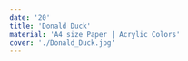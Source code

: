 ```yaml
---
date: '20'
title: 'Donald Duck'
material: 'A4 size Paper | Acrylic Colors'
cover: './Donald_Duck.jpg'
---
```

